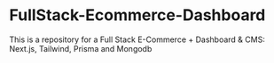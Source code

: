 # FullStack-Ecommerce-Dashboard
This is a repository for a Full Stack E-Commerce + Dashboard &amp; CMS: Next.js, Tailwind, Prisma and Mongodb
